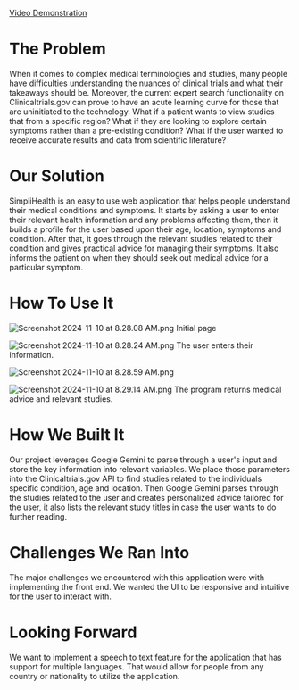 [Video Demonstration](SimpliHealthDemo.mov)
# The Problem
When it comes to complex medical terminologies and studies, many people have difficulties understanding the nuances of clinical trials and what their takeaways should be. Moreover, the current expert search functionality on Clinicaltrials.gov can prove to have an acute learning curve for those that are uninitiated to the technology. What if a patient wants to view studies that from a specific region? What if they are looking to explore certain symptoms rather than a pre-existing condition? What if the user wanted to receive accurate results and data from scientific literature?
# Our Solution
SimpliHealth is an easy to use web application that helps people understand their medical conditions and symptoms. It starts by asking a user to enter their relevant health information and any problems affecting them, then it builds a profile for the user based upon their age, location, symptoms and condition. After that, it goes through the relevant studies related to their condition and gives practical advice for managing their symptoms. It also informs the patient on when they should seek out medical advice for a particular symptom. 
# How To Use It
![Screenshot 2024-11-10 at 8.28.08 AM.png](https://cdn.dorahacks.io/static/files/1931647f4166989f885c239421baf86c.png)
Initial page

![Screenshot 2024-11-10 at 8.28.24 AM.png](https://cdn.dorahacks.io/static/files/1931645aa7f7cdd713deb0b4c30a48b6.png)
The user enters their information.

![Screenshot 2024-11-10 at 8.28.59 AM.png](https://cdn.dorahacks.io/static/files/19316464572758dd307d00c415f9f5af.png)


![Screenshot 2024-11-10 at 8.29.14 AM.png](https://cdn.dorahacks.io/static/files/193164669dbace8e74f3ac347609cbad.png)
The program returns medical advice and relevant studies.
# How We Built It
Our project leverages Google Gemini to parse through a user's input and store the key information into relevant variables. We place those parameters into the Clinicaltrials.gov API to find studies related to the individuals specific condition, age and location. Then Google Gemini parses through the studies related to the user and creates personalized advice tailored for the user, it also lists the relevant study titles in case the user wants to do further reading.
# Challenges We Ran Into
The major challenges we encountered with this application were with implementing the front end. We wanted the UI to be responsive and intuitive for the user to interact with. 
# Looking Forward
We want to implement a speech to text feature for the application that has support for multiple languages. That would allow for people from any country or nationality to utilize the application.
